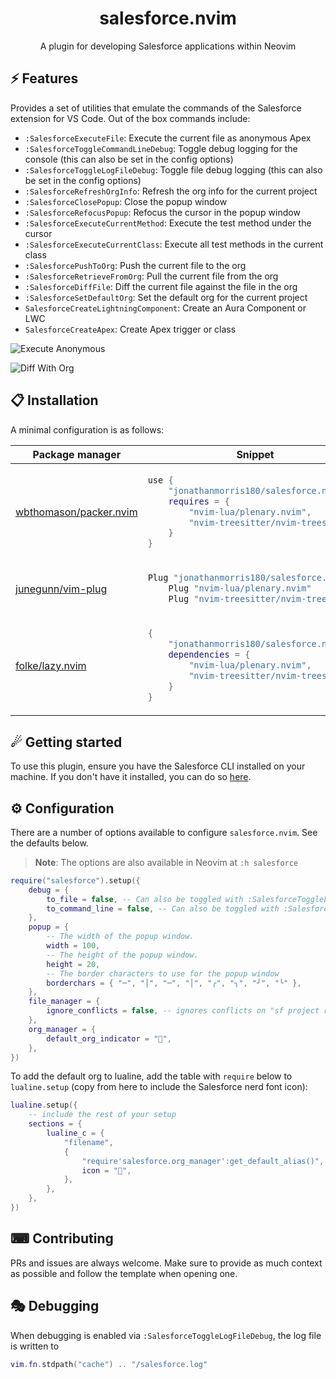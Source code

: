 <p align="center">
  <h1 align="center">salesforce.nvim</h2>
</p>

<div align="center">
    A plugin for developing Salesforce applications within Neovim
</div>

## ⚡️ Features

Provides a set of utilities that emulate the commands of the Salesforce
extension for VS Code. Out of the box commands include:

- `:SalesforceExecuteFile`: Execute the current file as anonymous Apex
- `:SalesforceToggleCommandLineDebug`: Toggle debug logging for the console (this can also be set in the config options)
- `:SalesforceToggleLogFileDebug`: Toggle file debug logging (this can also be set in the config options)
- `:SalesforceRefreshOrgInfo`: Refresh the org info for the current project
- `:SalesforceClosePopup`: Close the popup window
- `:SalesforceRefocusPopup`: Refocus the cursor in the popup window
- `:SalesforceExecuteCurrentMethod`: Execute the test method under the cursor
- `:SalesforceExecuteCurrentClass`: Execute all test methods in the current class
- `:SalesforcePushToOrg`: Push the current file to the org
- `:SalesforceRetrieveFromOrg`: Pull the current file from the org
- `:SalesforceDiffFile`: Diff the current file against the file in the org
- `:SalesforceSetDefaultOrg`: Set the default org for the current project
- `SalesforceCreateLightningComponent`: Create an Aura Component or LWC
- `SalesforceCreateApex`: Create Apex trigger or class

![Execute Anonymous](./.github/images/execute-anonymous.png)

![Diff With Org](./.github/images/diff.png)

## 📋 Installation

A minimal configuration is as follows:

<div align="center">
<table>
<thead>
<tr>
<th>Package manager</th>
<th>Snippet</th>
</tr>
</thead>
<tbody>
<tr>
<td>

[wbthomason/packer.nvim](https://github.com/wbthomason/packer.nvim)

</td>
<td>

```lua
use {
    "jonathanmorris180/salesforce.nvim",
    requires = {
        "nvim-lua/plenary.nvim",
        "nvim-treesitter/nvim-treesitter"
    }
}
```

</td>
</tr>
<tr>
<td>

[junegunn/vim-plug](https://github.com/junegunn/vim-plug)

</td>
<td>

```lua
Plug "jonathanmorris180/salesforce.nvim"
    Plug "nvim-lua/plenary.nvim"
    Plug "nvim-treesitter/nvim-treesitter"
```

</td>
</tr>
<tr>
<td>

[folke/lazy.nvim](https://github.com/folke/lazy.nvim)

</td>
<td>

```lua
{
    "jonathanmorris180/salesforce.nvim",
    dependencies = {
        "nvim-lua/plenary.nvim",
        "nvim-treesitter/nvim-treesitter",
    }
}
```

</td>
</tr>
</tbody>
</table>
</div>

## ☄ Getting started

To use this plugin, ensure you have the Salesforce CLI installed on your machine. If you don't have it installed, you can do so [here](https://developer.salesforce.com/tools/salesforcecli).

## ⚙ Configuration

There are a number of options available to configure `salesforce.nvim`. See the defaults below.

> **Note**: The options are also available in Neovim at `:h salesforce`

```lua
require("salesforce").setup({
    debug = {
        to_file = false, -- Can also be toggled with :SalesforceToggleLogFileDebug
        to_command_line = false, -- Can also be toggled with :SalesforceToggleCommandLineDebug
    },
    popup = {
        -- The width of the popup window.
        width = 100,
        -- The height of the popup window.
        height = 20,
        -- The border characters to use for the popup window
        borderchars = { "─", "│", "─", "│", "╭", "╮", "╯", "╰" },
    },
    file_manager = {
        ignore_conflicts = false, -- ignores conflicts on "sf project retrieve/deploy"
    },
    org_manager = {
        default_org_indicator = "󰄬",
    },
})
```

To add the default org to lualine, add the table with `require` below to `lualine.setup` (copy from here to include the Salesforce nerd font icon):

```lua
lualine.setup({
    -- include the rest of your setup
    sections = {
        lualine_c = {
            "filename",
            {
                "require'salesforce.org_manager':get_default_alias()",
                icon = "󰢎",
            },
        },
    },
})
```

## ⌨ Contributing

PRs and issues are always welcome. Make sure to provide as much context as possible and follow the template when opening one.

## 🎭 Debugging

When debugging is enabled via `:SalesforceToggleLogFileDebug`, the log file is written to

```lua
vim.fn.stdpath("cache") .. "/salesforce.log"
```
